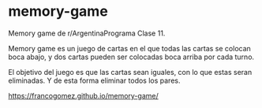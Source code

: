 # memory-game

Memory game de r/ArgentinaPrograma Clase 11.

Memory game es un juego de cartas en el que todas las cartas se colocan boca abajo, y dos cartas pueden ser colocadas boca arriba por cada turno.

El objetivo del juego es que las cartas sean iguales, con lo que estas seran eliminadas. Y de esta forma eliminar todos los pares.

https://francogomez.github.io/memory-game/
